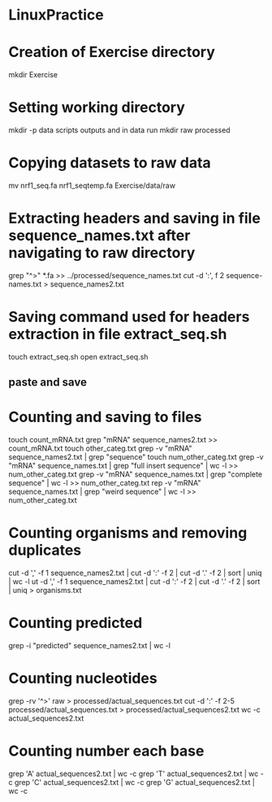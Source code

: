 # LinuxPractice

# Creation of Exercise directory 
mkdir Exercise

# Setting working directory
mkdir -p data scripts outputs and in data run mkdir raw processed
# Copying datasets to raw data 
mv nrf1_seq.fa nrf1_seqtemp.fa Exercise/data/raw

# Extracting headers and saving in file sequence_names.txt after navigating to raw directory 
grep "^>" *.fa >> ../processed/sequence_names.txt
cut -d ':', f 2 sequence-names.txt > sequence_names2.txt

# Saving command used for headers extraction in file extract_seq.sh
touch extract_seq.sh
open extract_seq.sh
## paste and save

# Counting and saving to files
touch count_mRNA.txt
grep "mRNA" sequence_names2.txt >> count_mRNA.txt
touch other_categ.txt
grep -v "mRNA" sequence_names2.txt | grep "sequence"
touch num_other_categ.txt
grep -v "mRNA" sequence_names.txt | grep "full insert sequence" | wc -l >> num_other_categ.txt
grep -v "mRNA" sequence_names.txt | grep "complete sequence" | wc -l >> num_other_categ.txt
rep -v "mRNA" sequence_names.txt | grep "weird sequence" | wc -l >> num_other_categ.txt

# Counting organisms and removing duplicates
cut -d ',' -f 1 sequence_names2.txt | cut -d ':' -f 2 | cut -d '.' -f 2 | sort | uniq | wc -l
ut -d ',' -f 1 sequence_names2.txt | cut -d ':' -f 2 | cut -d '.' -f 2 | sort | uniq > organisms.txt

# Counting predicted
grep -i "predicted" sequence_names2.txt | wc -l

# Counting nucleotides
grep -rv '^>' raw > processed/actual_sequences.txt
cut -d ':' -f 2-5 processed/actual_sequences.txt > processed/actual_sequences2.txt
wc -c actual_sequences2.txt

# Counting number each base
grep 'A' actual_sequences2.txt | wc -c
grep 'T' actual_sequences2.txt | wc -c
grep 'C' actual_sequences2.txt | wc -c
grep 'G' actual_sequences2.txt | wc -c